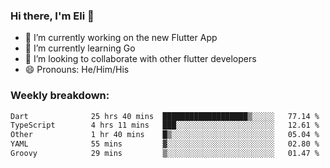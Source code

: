 ### Hi there, I'm Eli 👋
- 🔭 I’m currently working on the new Flutter App
- 🌱 I’m currently learning Go
- 🦄 I’m looking to collaborate with other flutter developers
- 😄 Pronouns: He/Him/His

### Weekly breakdown:
<!--START_SECTION:waka-->

```txt
Dart              25 hrs 40 mins  ███████████████████▒░░░░░   77.14 %
TypeScript        4 hrs 11 mins   ███░░░░░░░░░░░░░░░░░░░░░░   12.61 %
Other             1 hr 40 mins    █▒░░░░░░░░░░░░░░░░░░░░░░░   05.04 %
YAML              55 mins         ▓░░░░░░░░░░░░░░░░░░░░░░░░   02.80 %
Groovy            29 mins         ▒░░░░░░░░░░░░░░░░░░░░░░░░   01.47 %
```

<!--END_SECTION:waka-->
